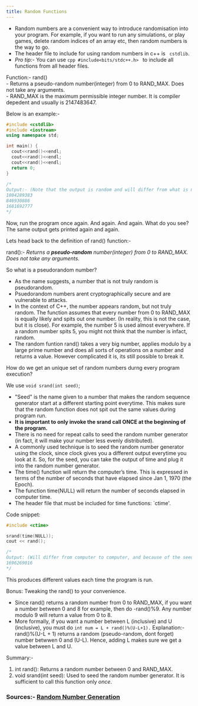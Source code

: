 ```yaml
---
title: Random Functions
---
```


* Random numbers are a convenient way to introduce randomisation into your program. For example, if you want to run any simulations, or play games, delete random indices of an array etc, then random numbers is the way to go.     
* The header file to include for using random numbers in c++ is ` cstdlib`.
* *Pro tip:-*   	 You can use `cpp #include<bits/stdc++.h> ` to include all functions from all header files. 

Function:- rand()    
                  - Returns a pseudo-random number(integer) from 0 to RAND_MAX. Does not take any arguments.     
                  - RAND_MAX is the maximum permissible integer number. It is compiler depedent and usually is 2147483647.
                  
Below is an example:-     
```cpp
#include <cstdlib>
#include <iostream>
using namespace std;

int main() {
  cout<<rand()<<endl;
  cout<<rand()<<endl;
  cout<<rand()<<endl;
  return 0;
}
        
/*
Output:- (Note that the output is random and will differ from what is mentioned here)
1804289383
846930886
1681692777
*/
```


Now, run the program once again. And again. And again. What do you see?
The same output gets printed again and again. 

Lets head back to the definition of rand() function:-     

   rand():- *Returns a **pseudo-random** number(integer) from 0 to RAND_MAX. Does not take any arguments.*    
   
  
    
                     
So what is a pseudorandom number?     
* As the name suggests, a number that is not truly random is pseudorandom.    
* Psuedorandom numbers arent cryptographically secure and are vulnerable to attacks.    
* In the context of C++, the number appears random, but not truly random. The function assumes that every number from 0 to RAND_MAX is equally likely and spits out one number. (In reality, 
this is not the case, but it is close).  For example, the number 5 is used almost everywhere. If a random number spits 5, you might not think that the number is infact, random.     
* The random funtion rand() takes a very big number, applies modulo by a large prime number and does all sorts of operations on a number and returns a value. However complicated it is, its still possible to break it. 

How do we get an unique set of random numbers durng every program execution?

We use `void srand(int seed)`;


* "Seed" is the name given to a number that makes the random sequence generator start at a different starting point everytime. This makes sure that the random function does not spit out the same values during program run.
* **It is important to only invoke the srand call ONCE at the beginning of the program.**
* There is no need for repeat calls to seed the random number generator (in fact, it will make your number less evenly 
distributed). 
* A commonly used technique is to seed the random number generator using the clock, since clock gives you a different output everytime you look at it. So, for the seed, you can take the output of time and plug it into the random number generator.
* The time() function will return the computer’s time. This is expressed in terms of the number of 
seconds that have elapsed since Jan 1, 1970 (the Epoch).  
* The function time(NULL) will return the number of seconds elapsed in computer time. 
* The header file that must be included for time functions: `ctime'.

Code snippet: 
```cpp
#include <ctime>

srand(time(NULL));
cout << rand();

/*
Output: (Will differ from computer to computer, and because of the seed, will also differ from time to time, literally. :D)
1696269016
*/

```
This produces different values each time the program is run.    

Bonus: Tweaking the rand() to your convenience.     
* Since rand() returns a random number from 0 to RAND_MAX, if you want a number between 0 and 8 for example, then do
   -rand()%9. 
   Any number modulo 9 will return a value from 0 to 8. 
* More formally, if you want a number between L (inclusive) and U (inclusive), you must do
 `int num = L + rand()%(U-L+1).`
 Explanation:- rand()%(U-L + 1) returns a random (pseudo-random, dont forget) number betwwen 0 and (U-L). Hence, adding L makes sure we get a value between L and U.
 
 Summary:- 
 1. int rand(): Returns a random number between 0 and RAND_MAX.
 1. void srand(int seed): Used to seed the random number generator. It is sufficient to call this function only *once*.
 
 
 ### Sources:- [Random Number Generation](http://www.math.uaa.alaska.edu/~afkjm/csce211/handouts/RandomFunctions)

